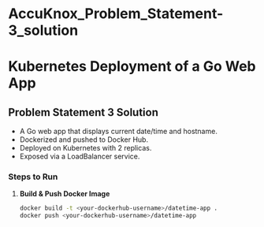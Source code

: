 # AccuKnox_Problem_Statement-3_solution




# Kubernetes Deployment of a Go Web App

## Problem Statement 3 Solution
- A Go web app that displays current date/time and hostname.
- Dockerized and pushed to Docker Hub.
- Deployed on Kubernetes with 2 replicas.
- Exposed via a LoadBalancer service.

### Steps to Run

1. **Build & Push Docker Image**
   ```bash
   docker build -t <your-dockerhub-username>/datetime-app .
   docker push <your-dockerhub-username>/datetime-app
